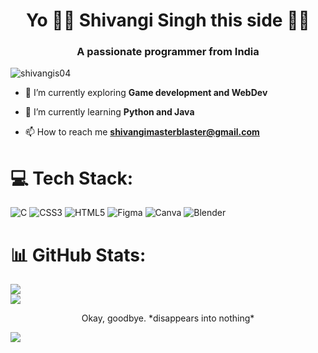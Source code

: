 <h1 align="center">Yo 🥷🏼 Shivangi Singh this side 😮‍💨</h1>

<h3 align="center">A passionate programmer from India</h3>

<p align="left"> <img src="https://komarev.com/ghpvc/?username=shivangis04&label=Profile%20views&color=0e75b6&style=flat" alt="shivangis04" /> </p>

- 🔭 I’m currently exploring **Game development and WebDev**

- 🌱 I’m currently learning **Python and Java**

- 📫 How to reach me **shivangimasterblaster@gmail.com**








# 💻 Tech Stack:
![C](https://img.shields.io/badge/c-%2300599C.svg?style=for-the-badge&logo=c&logoColor=white) ![CSS3](https://img.shields.io/badge/css3-%231572B6.svg?style=for-the-badge&logo=css3&logoColor=white) ![HTML5](https://img.shields.io/badge/html5-%23E34F26.svg?style=for-the-badge&logo=html5&logoColor=white) 	![Figma](https://img.shields.io/badge/figma-%23F24E1E.svg?style=for-the-badge&logo=figma&logoColor=white) ![Canva](https://img.shields.io/badge/Canva-%2300C4CC.svg?style=for-the-badge&logo=Canva&logoColor=white) ![Blender](https://img.shields.io/badge/blender-%23F5792A.svg?style=for-the-badge&logo=blender&logoColor=white)
# 📊 GitHub Stats:
![](https://github-readme-stats.vercel.app/api?username=ShivangiS04&theme=dark&hide_border=false&include_all_commits=false&count_private=false)<br/>
![](https://github-readme-stats.vercel.app/api/top-langs/?username=ShivangiS04&theme=dark&hide_border=false&include_all_commits=false&count_private=false&layout=compact)
<p style="text-align:center">
Okay, goodbye. *disappears into nothing* 
</p>

<img src = "https://media.giphy.com/media/xTiTnwi8Azjnva46Fq/giphy.gif">

